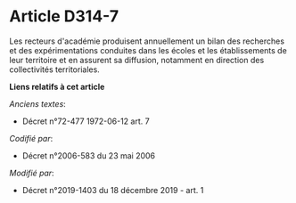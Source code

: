 # Article D314-7

Les recteurs d'académie produisent annuellement un bilan des recherches et des expérimentations conduites dans les écoles et
les établissements de leur territoire et en assurent sa diffusion, notamment en direction des collectivités territoriales.

**Liens relatifs à cet article**

_Anciens textes_:

  - Décret n°72-477 1972-06-12 art. 7

_Codifié par_:

  - Décret n°2006-583 du 23 mai 2006

_Modifié par_:

  - Décret n°2019-1403 du 18 décembre 2019 - art. 1
